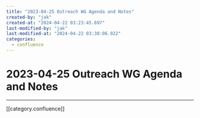 ```yaml
---
title: "2023-04-25 Outreach WG Agenda and Notes"
created-by: "jak"
created-at: "2024-04-22 03:23:45.697"
last-modified-by: "jak"
last-modified-at: "2024-04-22 03:38:06.922"
categories:
  - confluence
---
```


# 2023-04-25 Outreach WG Agenda and Notes


---

[[category.confluence]]
